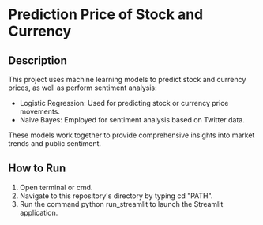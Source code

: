 # Prediction Price of Stock and Currency

## Description

This project uses machine learning models to predict stock and currency prices, as well as perform sentiment analysis:

- Logistic Regression: Used for predicting stock or currency price movements.
- Naive Bayes: Employed for sentiment analysis based on Twitter data.

These models work together to provide comprehensive insights into market trends and public sentiment.

## How to Run

1. Open terminal or cmd.
2. Navigate to this repository's directory by typing cd "PATH".
3. Run the command python run_streamlit to launch the Streamlit application.
